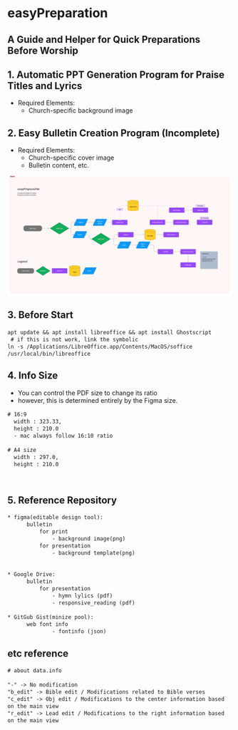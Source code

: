 # easyPreparation

## A Guide and Helper for Quick Preparations Before Worship

## 1. Automatic PPT Generation Program for Praise Titles and Lyrics
* Required Elements:
    - Church-specific background image

## 2. Easy Bulletin Creation Program (Incomplete)
* Required Elements:
    - Church-specific cover image
    - Bulletin content, etc.

![img.png](img.png)

## 3. Before Start

  ```shell
  apt update && apt install libreoffice && apt install Ghostscript
   # if this is not work, link the symbolic
  ln -s /Applications/LibreOffice.app/Contents/MacOS/soffice /usr/local/bin/libreoffice

  ```

## 4. Info Size

* You can control the PDF size to change its ratio
* however, this is determined entirely by the Figma size.

```
# 16:9
  width : 323.33,
  height : 210.0
  - mac always follow 16:10 ratio
  
# A4 size
  width : 297.0,
  height : 210.0
  
  
```

## 5. Reference Repository

```
* figma(editable design tool):
      bulletin
          for print
              - background image(png)
          for presentation 
              - background template(png)
              
            
* Google Drive: 
      bulletin
          for presentation 
              - hymn lylics (pdf)
              - responsive_reading (pdf) 
              
* GitGub Gist(minize pool):
      web font info
              - fontinfo (json) 
```

## etc reference
```
# about data.info

"-" -> No modification
"b_edit" -> Bible edit / Modifications related to Bible verses
"c_edit" -> Obj edit / Modifications to the center information based on the main view
"r_edit" -> Lead edit / Modifications to the right information based on the main view

```
